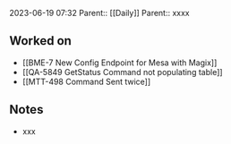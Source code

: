 2023-06-19 07:32
Parent:: [[Daily]] 
Parent:: xxxx






## Worked on

- [[BME-7 New Config Endpoint for Mesa with Magix]]
- [[QA-5849 GetStatus Command not populating table]]
- [[MTT-498 Command Sent twice]]

## Notes

- xxx





